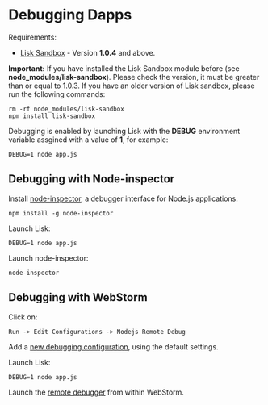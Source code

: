 # Debugging Dapps

Requirements:

* [Lisk Sandbox](https://github.com/LiskHQ/lisk-sandbox) - Version **1.0.4** and above.

**Important:** If you have installed the Lisk Sandbox module before (see **node_modules/lisk-sandbox**). Please check the version, it must be greater than or equal to 1.0.3. If you have an older version of Lisk sandbox, please run the following commands:

```text
rm -rf node_modules/lisk-sandbox
npm install lisk-sandbox
```

Debugging is enabled by launching Lisk with the **DEBUG** environment variable assgined with a value of **1**, for example:

```text
DEBUG=1 node app.js
```

## Debugging with Node-inspector

Install [node-inspector](https://github.com/node-inspector/node-inspector), a debugger interface for Node.js applications:

```text
npm install -g node-inspector
```

Launch Lisk:

```text
DEBUG=1 node app.js
```

Launch node-inspector:
```text
node-inspector
```

## Debugging with WebStorm

Click on:

```text
Run -> Edit Configurations -> Nodejs Remote Debug
```

Add a [new debugging configuration](http://www.jetbrains.com/webstorm/help/run-debug-configuration-node-js-remote-debug.html), using the default settings.

Launch Lisk:

```text
DEBUG=1 node app.js
```

Launch the [remote debugger](https://www.jetbrains.com/webstorm/help/debugging-javascript.html#d268420e536) from within WebStorm.
